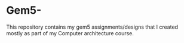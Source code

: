 # Gem5-
This repository contains my gem5 assignments/designs that I created mostly as part of my Computer architecture course.
